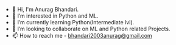 - 👋 Hi, I'm Anurag Bhandari.
- 👀 I’m interested in Python and ML.
- 🌱 I’m currently learning Python(Intermediate lvl).
- 💞️ I’m looking to collaborate on ML and Python related Projects.
- 📫 How to reach me - bhandari2003anurag@gmail.com

<!---
WhiteWolf47/WhiteWolf47 is a ✨ special ✨ repository because its `README.md` (this file) appears on your GitHub profile.
You can click the Preview link to take a look at your changes.
--->
